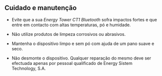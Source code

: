 ## Cuidado e manutenção

* Evite que a sua *Energy Tower CT1 Bluetooth* sofra impactos fortes e que entre em contacto com altas temperaturas, pó e humidade.

* Não utilize produtos de limpeza corrosivos ou abrasivos.

* Mantenha o dispositivo limpo e sem pó com ajuda de um pano suave e seco.

* Não desmonte o dispositivo. Qualquer reparação do mesmo deve ser efectuada apenas por pessoal qualificado de Energy Sistem Technology, S.A.



